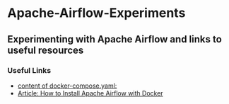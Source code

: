 # Apache-Airflow-Experiments
## Experimenting with Apache Airflow and links to useful resources

### Useful Links
<ul>
  <li><a href="https://airflow.apache.org/docs/apache-airflow/2.6.0/docker-compose.yaml">content of docker-compose.yaml: </a></li>
  <li><a href="https://levelup.gitconnected.com/how-to-install-apache-airflow-with-docker-7902be3301b8">Article: How to Install Apache Airflow with Docker</a></li>
</ul>
